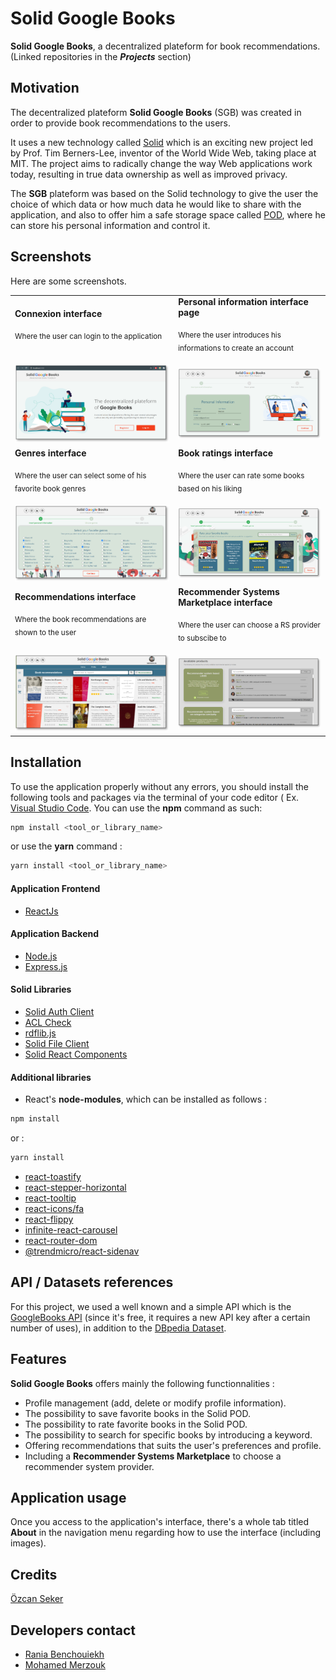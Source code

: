 # Solid Google Books
**Solid Google Books**, a decentralized plateform for book recommendations. (Linked repositories in the ***Projects*** section)

## Motivation
The decentralized plateform **Solid Google Books** (SGB) was created in order to provide book recommendations to the users. 

It uses a new technology called [Solid](https://solidproject.org/) which is an exciting new project led by Prof. Tim Berners-Lee, inventor of the World Wide Web, taking place at MIT. The project aims to radically change the way Web applications work today, resulting in true data ownership as well as improved privacy. 

The **SGB** plateform was based on the Solid technology to give the user the choice of which data or how much data he would like to share with the application, and also to offer him a safe storage space called [POD](https://solid.community/), where he can store his personal information and control it. 

## Screenshots

Here are some screenshots. 

<table>
  <tr>
    <td>
        <b>Connexion interface</b>
        <p><sub>Where the user can login to the application</sub></p>
    </td>
    <td>
        <b>Personal information interface page</b>
        <p><sub>Where the user introduces his informations to create an account</sub></p>
    </td>
  </tr>
  <tr>
    <td><img src="screenshots/Picture1.png" width="470"/></td>
    <td><img src="screenshots/Picture2.png" width="470"/></td>
  </tr>
  <tr>
    <td>
        <b>Genres interface</b>
        <p><sub>Where the user can select some of his favorite book genres</sub></p>
    </td>
    <td>
        <b>Book ratings interface</b>
        <p><sub>Where the user can rate some books based on his liking</sub></p>
    </td>
  </tr>
  <tr>
    <td><img src="screenshots/Picture3.png" width="470"/></td>
    <td><img src="screenshots/Picture4.png" width="470"/></td>
  </tr>
  <tr>
    <td>
        <b>Recommendations interface</b>
        <p><sub>Where the book recommendations are shown to the user</sub></p>
    </td>
    <td>
        <b>Recommender Systems Marketplace interface</b>
        <p><sub>Where the user can choose a RS provider to subscibe to</sub></p>
    </td>
  </tr>
  <tr>
    <td><img src="screenshots/Picture5.png" width="470"/></td>
    <td><img src="screenshots/Picture6.png" width="470"/></td>
  </tr>
 </table>
 
## Installation

To use the application properly without any errors, you should install the following tools and packages via the terminal of your code editor ( Ex. [Visual Studio Code](https://code.visualstudio.com/download). 
You can use the **npm** command as such:

```bash
npm install <tool_or_library_name>
```
or use the **yarn** command :
```bash
yarn install <tool_or_library_name>
```

#### Application Frontend
  - [ReactJs](https://fr.reactjs.org/)
#### Application Backend
  - [Node.js](https://nodejs.org/en/)
  - [Express.js](https://expressjs.com/fr/)
#### Solid Libraries
  - [Solid Auth Client](https://github.com/solid/solid-auth-client)
  - [ACL Check](https://github.com/solid/acl-check)
  - [rdflib.js](https://github.com/linkeddata/rdflib.js/)
  - [Solid File Client](https://github.com/jeff-zucker/solid-file-client)
  - [Solid React Components](https://github.com/solid/react-components)
#### Additional libraries
  - React's **node-modules**, which can be installed as follows : 
```bash
npm install
```
or : 
```bash
yarn install
```
  - [react-toastify](https://www.npmjs.com/package/react-toastify)
  - [react-stepper-horizontal](https://www.npmjs.com/package/react-stepper-horizontal)
  - [react-tooltip](https://www.npmjs.com/package/react-tooltip)
  - [react-icons/fa](https://react-icons.github.io/react-icons/)
  - [react-flippy](https://www.npmjs.com/package/react-flippy)
  - [infinite-react-carousel](https://www.npmjs.com/package/infinite-react-carousel)
  - [react-router-dom](https://reactrouter.com/web/guides/quick-start)
  - [@trendmicro/react-sidenav](https://www.npmjs.com/package/@trendmicro/react-sidenav)
 
   
## API / Datasets references

For this project, we used a well known and a simple API which is the [GoogleBooks API](https://developers.google.com/books/docs/v1/getting_started) (since it's free, it requires a new API key after a certain number of uses), in addition to the [DBpedia Dataset](https://wiki.dbpedia.org/).

## Features

**Solid Google Books** offers mainly the following functionnalities : 

- Profile management (add, delete or modify profile information).
- The possibility to save favorite books in the Solid POD.
- The possibility to rate favorite books in the Solid POD.
- The possibility to search for specific books by introducing a keyword.
- Offering recommendations that suits the user's preferences and profile.
- Including a **Recommender Systems Marketplace** to choose a recommender system provider.

## Application usage
Once you access to the application's interface, there's a whole tab titled **About** in the navigation menu regarding how to use the interface (including images).

## Credits
  [Özcan Seker](https://github.com/ozcanseker/Social-linked-beer)
  
## Developers contact
  - [Rania Benchouiekh](https://github.com/RaniaBenchouiekh)
  - [Mohamed Merzouk](https://github.com/Mohamed-MERZOUK)
